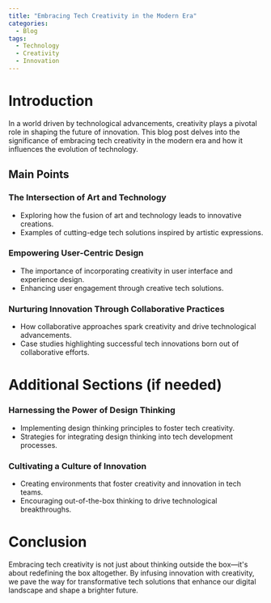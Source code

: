 ```yaml
---
title: "Embracing Tech Creativity in the Modern Era"
categories:
  - Blog
tags:
  - Technology
  - Creativity
  - Innovation
---
```


# Introduction
In a world driven by technological advancements, creativity plays a pivotal role in shaping the future of innovation. This blog post delves into the significance of embracing tech creativity in the modern era and how it influences the evolution of technology.

## Main Points
### The Intersection of Art and Technology
- Exploring how the fusion of art and technology leads to innovative creations.
- Examples of cutting-edge tech solutions inspired by artistic expressions.

### Empowering User-Centric Design
- The importance of incorporating creativity in user interface and experience design.
- Enhancing user engagement through creative tech solutions.

### Nurturing Innovation Through Collaborative Practices
- How collaborative approaches spark creativity and drive technological advancements.
- Case studies highlighting successful tech innovations born out of collaborative efforts.

# Additional Sections (if needed)
### Harnessing the Power of Design Thinking
- Implementing design thinking principles to foster tech creativity.
- Strategies for integrating design thinking into tech development processes.

### Cultivating a Culture of Innovation
- Creating environments that foster creativity and innovation in tech teams.
- Encouraging out-of-the-box thinking to drive technological breakthroughs.

# Conclusion
Embracing tech creativity is not just about thinking outside the box—it's about redefining the box altogether. By infusing innovation with creativity, we pave the way for transformative tech solutions that enhance our digital landscape and shape a brighter future.